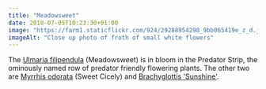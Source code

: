 ```yaml
---
title: "Meadowsweet"
date: 2018-07-05T10:23:30+01:00
image: "https://farm1.staticflickr.com/924/29288954298_9bb065419e_z_d.jpg"
imageAlt: "Close up photo of froth of small white flowers"
---
```


The [Ulmaria filipendula](https://www.pfaf.org/user/Plant.aspx?LatinName=filipendula+ulmaria) (Meadowsweet) is in bloom in the Predator Strip, the ominously named row of predator friendly flowering plants. The other two are [Myrrhis odorata](https://pfaf.org/user/plant.aspx?LatinName=Myrrhis+odorata) (Sweet Cicely) and [Brachyglottis 'Sunshine'](https://www.rhs.org.uk/Plants/86133/i-Brachyglottis-i-(Dunedin-Group)-Sunshine/Details).
